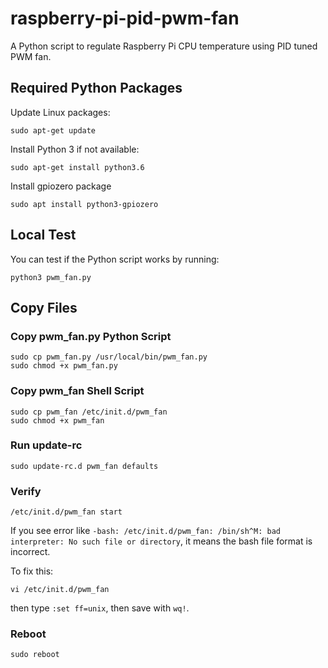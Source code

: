 raspberry-pi-pid-pwm-fan
===
A Python script to regulate Raspberry Pi CPU temperature using PID tuned PWM fan.

## Required Python Packages

Update Linux packages:
```
sudo apt-get update
```

Install Python 3 if not available:
```
sudo apt-get install python3.6
```

Install gpiozero package
```
sudo apt install python3-gpiozero
```

## Local Test

You can test if the Python script works by running:
```
python3 pwm_fan.py
```

## Copy Files

### Copy pwm_fan.py Python Script

```
sudo cp pwm_fan.py /usr/local/bin/pwm_fan.py
sudo chmod +x pwm_fan.py
```

### Copy pwm_fan Shell Script

```
sudo cp pwm_fan /etc/init.d/pwm_fan
sudo chmod +x pwm_fan
```

### Run update-rc

```
sudo update-rc.d pwm_fan defaults
```

### Verify

```
/etc/init.d/pwm_fan start
```

If you see error like ```-bash: /etc/init.d/pwm_fan: /bin/sh^M: bad interpreter:
No such file or directory```, it means the bash file format is incorrect.

To fix this:
```
vi /etc/init.d/pwm_fan
```
then type ```:set ff=unix```, then save with ```wq!```.

### Reboot

```
sudo reboot
```
